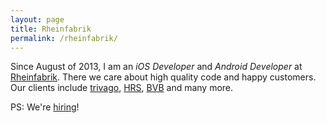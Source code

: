 ```yaml
---
layout: page
title: Rheinfabrik
permalink: /rheinfabrik/
---
```

Since August of 2013, I am an *iOS Developer* and *Android Developer* at [Rheinfabrik](http://rheinfabrik.de). There we care about high quality code and happy customers.  
Our clients include [trivago](http://www.trivago.de/), [HRS](http://www.hrs.de), [BVB](http://www.bvb.de/) and many more.

PS: We're [hiring](http://www.rheinfabrik.de/fabrik/jobs/)!
